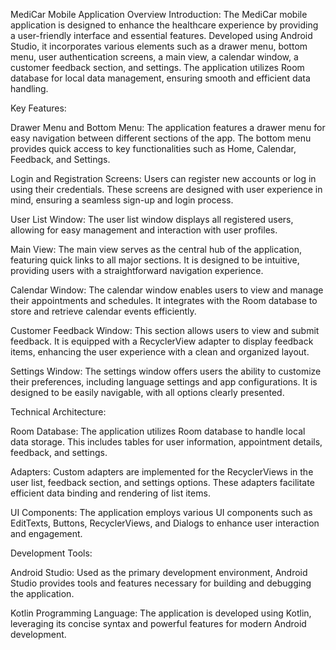 MediCar Mobile Application Overview
Introduction:
The MediCar mobile application is designed to enhance the healthcare experience by providing a user-friendly interface and essential features. Developed using Android Studio, it incorporates various elements such as a drawer menu, bottom menu, user authentication screens, a main view, a calendar window, a customer feedback section, and settings. The application utilizes Room database for local data management, ensuring smooth and efficient data handling.

Key Features:

Drawer Menu and Bottom Menu:
The application features a drawer menu for easy navigation between different sections of the app. The bottom menu provides quick access to key functionalities such as Home, Calendar, Feedback, and Settings.

Login and Registration Screens:
Users can register new accounts or log in using their credentials. These screens are designed with user experience in mind, ensuring a seamless sign-up and login process.

User List Window:
The user list window displays all registered users, allowing for easy management and interaction with user profiles.

Main View:
The main view serves as the central hub of the application, featuring quick links to all major sections. It is designed to be intuitive, providing users with a straightforward navigation experience.

Calendar Window:
The calendar window enables users to view and manage their appointments and schedules. It integrates with the Room database to store and retrieve calendar events efficiently.

Customer Feedback Window:
This section allows users to view and submit feedback. It is equipped with a RecyclerView adapter to display feedback items, enhancing the user experience with a clean and organized layout.

Settings Window:
The settings window offers users the ability to customize their preferences, including language settings and app configurations. It is designed to be easily navigable, with all options clearly presented.

Technical Architecture:

Room Database:
The application utilizes Room database to handle local data storage. This includes tables for user information, appointment details, feedback, and settings.

Adapters:
Custom adapters are implemented for the RecyclerViews in the user list, feedback section, and settings options. These adapters facilitate efficient data binding and rendering of list items.

UI Components:
The application employs various UI components such as EditTexts, Buttons, RecyclerViews, and Dialogs to enhance user interaction and engagement.

Development Tools:

Android Studio: Used as the primary development environment, Android Studio provides tools and features necessary for building and debugging the application.

Kotlin Programming Language: The application is developed using Kotlin, leveraging its concise syntax and powerful features for modern Android development.
